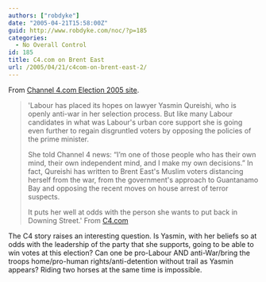 ```yaml
---
authors: ["robdyke"]
date: "2005-04-21T15:58:00Z"
guid: http://www.robdyke.com/noc/?p=185
categories:
  - No Overall Control
id: 185
title: C4.com on Brent East
url: /2005/04/21/c4com-on-brent-east-2/
---
```

From [Channel 4.com Election 2005 site](http://www.channel4.com/news/microsites/E/election2005/).

> 'Labour has placed its hopes on lawyer Yasmin Qureishi, who is openly anti-war in her selection process. But like many Labour candidates in what was Labour's urban core support she is going even further to regain disgruntled voters by opposing the policies of the prime minister.
> 
> She told Channel 4 news: “I’m one of those people who has their own mind, their own independent mind, and I make my own decisions.” In fact, Qureishi has written to Brent East's Muslim voters distancing herself from the war, from the government's approach to Guantanamo Bay and opposing the recent moves on house arrest of terror suspects.
> 
> It puts her well at odds with the person she wants to put back in Downing Street.' From [C4.com](http://www.channel4.com/news/microsites/E/election2005/story2.html)

The C4 story raises an interesting question. Is Yasmin, with her beliefs so at odds with the leadership of the party that she supports, going to be able to win votes at this election? Can one be pro-Labour AND anti-War/bring the troops home/pro-human rights/anti-detention without trail as Yasmin appears? Riding two horses at the same time is impossible.
